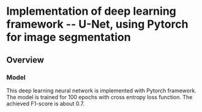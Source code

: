 # Implementation of deep learning framework -- U-Net, using Pytorch for image segmentation

## Overview
### Model

This deep learning neural network is implemented with Pytorch framework. The model is trained for 100 epochs with cross entropy loss function.
The achieved F1-score is about 0.7.

